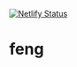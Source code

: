 [![Netlify Status](https://api.netlify.com/api/v1/badges/2876b612-3d41-4386-bcce-c8fa641b9dc1/deploy-status)](https://app.netlify.com/sites/fengtian/deploys)

# feng